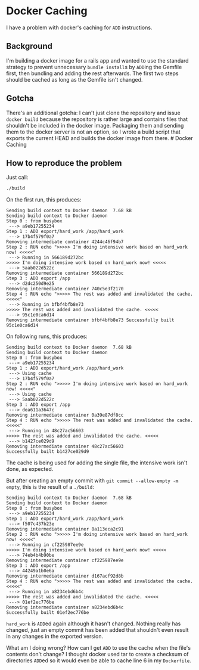 # Docker Caching

I have a problem with docker's caching for ```ADD``` instructions.


## Background

I'm building a docker image for a rails app and wanted to use the standard
strategy to prevent unnecessary ```bundle install```s by ```ADD```ing the
Gemfile first, then bundling and adding the rest afterwards. The first two steps
should be cached as long as the Gemfile isn't changed.


## Gotcha

There's an additional gotcha: I can't just clone the repository and issue
```docker build``` because the repository is rather large and contains files
that shouldn't be included in the docker image. Packaging them and sending them
to the docker server is not an option, so I wrote a build script that exports
the current HEAD and builds the docker image from there.  # Docker Caching 


## How to reproduce the problem

Just call:

```bash
./build
```

On the first run, this produces:

```
Sending build context to Docker daemon  7.68 kB
Sending build context to Docker daemon
Step 0 : from busybox
 ---> a9eb17255234
Step 1 : ADD export/hard_work /app/hard_work
 ---> 17b4f579f0a7
Removing intermediate container 4244c46f94b7
Step 2 : RUN echo ">>>>> I'm doing intensive work based on hard_work now! <<<<<"
 ---> Running in 566189d272bc
>>>>> I'm doing intensive work based on hard_work now! <<<<<
 ---> 5aab022d522c
Removing intermediate container 566189d272bc
Step 3 : ADD export /app
 ---> d2dc250d9e25
Removing intermediate container 740c5e3f2170
Step 4 : RUN echo ">>>>> The rest was added and invalidated the cache. <<<<<"
 ---> Running in bfbf4bfb8e73
>>>>> The rest was added and invalidated the cache. <<<<<
 ---> 95c1e0ca6d14
Removing intermediate container bfbf4bfb8e73 Successfully built 95c1e0ca6d14
```

On following runs, this produces:

```
Sending build context to Docker daemon  7.68 kB
Sending build context to Docker daemon
Step 0 : from busybox
 ---> a9eb17255234
Step 1 : ADD export/hard_work /app/hard_work
 ---> Using cache
 ---> 17b4f579f0a7
Step 2 : RUN echo ">>>>> I'm doing intensive work based on hard_work now! <<<<<"
 ---> Using cache
 ---> 5aab022d522c
Step 3 : ADD export /app
 ---> dea611a3647c
Removing intermediate container 0a39e87df8cc
Step 4 : RUN echo ">>>>> The rest was added and invalidated the cache. <<<<<"
 ---> Running in 48c27ac56603
>>>>> The rest was added and invalidated the cache. <<<<<
 ---> b1427ce029d9
Removing intermediate container 48c27ac56603
Successfully built b1427ce029d9
```

The cache is being used for adding the single file, the intensive work isn't
done, as expected.

But after creating an empty commit with ```git commit --allow-empty -m empty```,
this is the result of a ```./build```:

```
Sending build context to Docker daemon  7.68 kB
Sending build context to Docker daemon
Step 0 : from busybox
 ---> a9eb17255234
Step 1 : ADD export/hard_work /app/hard_work
 ---> f507c437b23e
Removing intermediate container 8a113eca2c91
Step 2 : RUN echo ">>>>> I'm doing intensive work based on hard_work now! <<<<<"
 ---> Running in cf225987ee9e
>>>>> I'm doing intensive work based on hard_work now! <<<<<
 ---> 74eb4b4b90be
Removing intermediate container cf225987ee9e
Step 3 : ADD export /app
 ---> 44249a1b0e6a
Removing intermediate container d167acf92d8b
Step 4 : RUN echo ">>>>> The rest was added and invalidated the cache. <<<<<"
 ---> Running in a8234ebd6b4c
>>>>> The rest was added and invalidated the cache. <<<<<
 ---> 01ef2ec776be
Removing intermediate container a8234ebd6b4c
Successfully built 01ef2ec776be
```

```hard_work``` is ```ADD```ed again although it hasn't changed. Nothing really
has changed, just an empty commit has been added that shouldn't even result in
any changes in the exported version.

What am I doing wrong? How can I get ```ADD``` to use the cache when the file's
contents don't change? I thought docker used tar to create a checksum of
directories ```ADD```ed so it would even be able to cache line 6 in my
```Dockerfile```.
